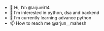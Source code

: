 - 👋 Hi, I’m @arjun614
- 👀 I’m interested in python, dsa and backend 
- 🌱 I’m currently learning advance python
- 📫 How to reach me @arjun__mahesh
  

<!---
arjun614/arjun614 is a ✨ special ✨ repository because its `README.md` (this file) appears on your GitHub profile.
You can click the Preview link to take a look at your changes.
--->
